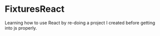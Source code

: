 # FixturesReact

Learning how to use React by re-doing a project I created before getting into js properly.

